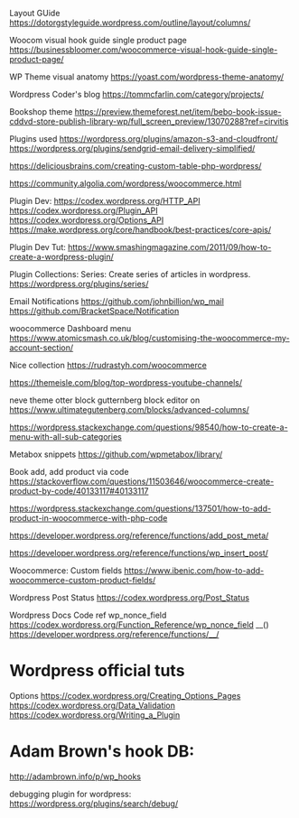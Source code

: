 Layout GUide
https://dotorgstyleguide.wordpress.com/outline/layout/columns/

Woocom visual hook guide single product page
https://businessbloomer.com/woocommerce-visual-hook-guide-single-product-page/


WP Theme visual anatomy
https://yoast.com/wordpress-theme-anatomy/

Wordpress Coder's blog
https://tommcfarlin.com/category/projects/

Bookshop theme
https://preview.themeforest.net/item/bebo-book-issue-cddvd-store-publish-library-wp/full_screen_preview/13070288?ref=cirvitis


Plugins used
https://wordpress.org/plugins/amazon-s3-and-cloudfront/
https://wordpress.org/plugins/sendgrid-email-delivery-simplified/


https://deliciousbrains.com/creating-custom-table-php-wordpress/

https://community.algolia.com/wordpress/woocommerce.html


Plugin Dev:
https://codex.wordpress.org/HTTP_API
https://codex.wordpress.org/Plugin_API
https://codex.wordpress.org/Options_API
https://make.wordpress.org/core/handbook/best-practices/core-apis/

Plugin Dev Tut: 
https://www.smashingmagazine.com/2011/09/how-to-create-a-wordpress-plugin/

Plugin Collections:
Series:
Create series of articles in wordpress.
https://wordpress.org/plugins/series/ 

Email Notifications
https://github.com/johnbillion/wp_mail
https://github.com/BracketSpace/Notification


woocommerce Dashboard menu
https://www.atomicsmash.co.uk/blog/customising-the-woocommerce-my-account-section/

Nice collection
https://rudrastyh.com/woocommerce
	
https://themeisle.com/blog/top-wordpress-youtube-channels/

neve theme
otter block
gutternberg
block editor on
https://www.ultimategutenberg.com/blocks/advanced-columns/

https://wordpress.stackexchange.com/questions/98540/how-to-create-a-menu-with-all-sub-categories

Metabox snippets
https://github.com/wpmetabox/library/


Book add, add product via code
https://stackoverflow.com/questions/11503646/woocommerce-create-product-by-code/40133117#40133117

https://wordpress.stackexchange.com/questions/137501/how-to-add-product-in-woocommerce-with-php-code

https://developer.wordpress.org/reference/functions/add_post_meta/

https://developer.wordpress.org/reference/functions/wp_insert_post/

Woocommerce:
Custom fields 
https://www.ibenic.com/how-to-add-woocommerce-custom-product-fields/

Wordpress Post Status
https://codex.wordpress.org/Post_Status


Wordpress Docs Code ref
wp_nonce_field
https://codex.wordpress.org/Function_Reference/wp_nonce_field
__() https://developer.wordpress.org/reference/functions/__/

Wordpress official tuts
========================

Options 
https://codex.wordpress.org/Creating_Options_Pages
https://codex.wordpress.org/Data_Validation
https://codex.wordpress.org/Writing_a_Plugin

Adam Brown's hook DB:
=====================
http://adambrown.info/p/wp_hooks

debugging plugin for wordpress:
https://wordpress.org/plugins/search/debug/
